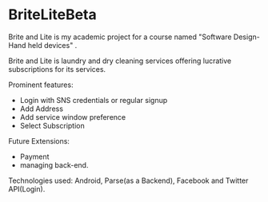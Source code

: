 BriteLiteBeta
=============
Brite and Lite is my academic project for a course named "Software Design-Hand held devices" . 

Brite and Lite is laundry and dry cleaning services offering lucrative subscriptions for its services.

Prominent features:
- Login with SNS credentials or regular signup
- Add Address
- Add service window preference
- Select Subscription

Future Extensions:
- Payment
- managing back-end.


Technologies used:
Android, Parse(as a Backend), Facebook and Twitter API(Login).
